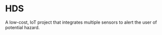 # HDS
A low-cost, IoT project that integrates multiple sensors to alert the user of potential hazard.

